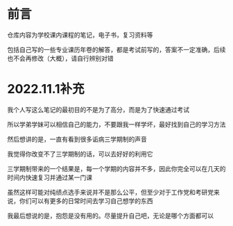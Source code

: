 # 前言
仓库内容为学校课内课程的笔记，电子书，复习资料等

包括自己写的一些专业课历年卷的解答，都是考试前写的，答案不一定准确，后续也不会再修改（大概），请自行辨别对错



# 2022.11.1补充

我个人写这么笔记的最初目的不是为了高分，而是为了快速通过考试

所以学弟学妹可以相信自己的能力，不要跟我一样学坏，最好找到自己的学习方法



然后想讲的是，一直有看到很多诟病三学期制的声音

我觉得你改变不了三学期制的话，可以去好好的利用它

三学期制带来的一个结果是，每一个学期的内容并不多，因此你完全可以在几天的时间内快速复习并通过某一门课

虽然这样可能对纯绩点选手来说并不是那么公平，但至少对于工作党和考研党来说，你们可以有更多的日常时间去学习自己想学的东西



我最后想说的是，抱怨是没有用的。尽量提升自己吧，无论是哪个方面都可以

